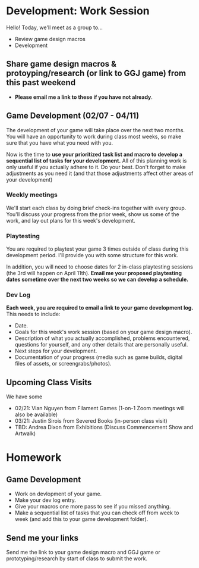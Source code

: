 # Development: Work Session
Hello! Today, we'll meet as a group to...
- Review game design macros
- Development

## Share game design macros & protoyping/research (or link to GGJ game) from this past weekend
- **Please email me a link to these if you have not already**.

## Game Development (02/07 - 04/11)
The development of your game will take place over the next two months. You will have an opportunity to work during class most weeks, so make sure that you have what you need with you.

Now is the time to **use your prioritized task list and macro to develop a sequential list of tasks for your development.** All of this planning work is only useful if you actually adhere to it. Do your best. Don't forget to make adjustments as you need it (and that those adjustments affect other areas of your development)

### Weekly meetings
We'll start each class by doing brief check-ins together with every group. You'll discuss your progress from the prior week, show us some of the work, and lay out plans for this week's development.

### Playtesting
You are required to playtest your game 3 times outside of class during this development period. I'll provide you with some structure for this work.

In addition, you will need to choose dates for 2 in-class playtesting sessions (the 3rd will happen on April 11th). **Email me your proposed playtesting dates sometime over the next two weeks so we can develop a schedule.**

### Dev Log
**Each week, you are required to email a link to your game development log.** This needs to include:
- Date.
- Goals for this week's work session (based on your game design macro).
- Description of what you actually accomplished, problems encountered, questions for yourself, and any other details that are personally useful.
- Next steps for your development.
- Documentation of your progress (media such as game builds, digital files of assets, or screengrabs/photos).

## Upcoming Class Visits
We have some 
- 02/21: Vian Nguyen from Filament Games (1-on-1 Zoom meetings will also be available)
- 03/21: Justin Sirois from Severed Books (in-person class visit)
- TBD: Andrea Dixon from Exhibitions (Discuss Commencement Show and Artwalk)

# Homework

## Game Development
- Work on devlopment of your game.
- Make your dev log entry.
- Give your macros one more pass to see if you missed anything.
- Make a sequential list of tasks that you can check off from week to week (and add this to your game development folder).



## Send me your links
Send me the link to your game design macro and GGJ game or prototyping/research by start of class to submit the work.
